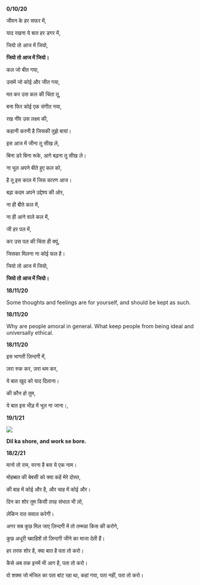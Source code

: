 **0/10/20**

जीवन के हर सफर में,

याद रखना ये बात हर डगर में,

जियो तो आज में जियो,

**जियो तो आज में जियो।**

कल जो बीत गया,

उसमें जो कोई और जीत गया,

मत कर उस कल की चिंता तू,

बना फिर कोई एक संगीत नया,

रख नींव उस लक्ष्य की,

कहानी करनी है जिसकी तुझे बायां।

इस आज में जीना तू सीख ले,

बिना डरे बिना रूके, आगे बढ़ना तू सीख ले।

ना भूल अपने बीते हुए कल को,

है तू इस काल में जिस कारण आज।

बढ़ा कदम अपने उद्देश्य की ओर,

ना ही बीते कल में,

ना ही आने वाले कल में,

जी हर पल में,

कर उस पल की चिंता ही क्यूं,

जिसका मिलना ना कोई फल है।

जियो तो आज में जियो,

**जियो तो आज में जियो।**

  

**18/11/20**

Some thoughts and feelings are for yourself, and should be kept as such.

  

**18/11/20**

Why are people amoral in general. What keep people from being ideal and universally ethical.

  

**18/11/20**

इस भागती ज़िन्दगी में,

ज़रा रुक कर, ज़रा थम कर,

ये बात खुद को याद दिलाना।

की कौन हो तुम,

ये बात इस भीड़ में भूल ना जाना।,

  

**19/1/21**

![](https://public.www.evernote.com/resources/s336/5b8f5dec-fb82-4a17-8cdf-74096a79812b)

**Dil ka shore, and work se bore.**

  

**18/2/21**

मानो तो राम, वरना है बस ये एक नाम।



मोहब्बत की बेबसी को क्या कहें मेरे दोस्त,

की बाह में कोई और है, और चाह में कोई और।

  

दिन का शोर तुम किसी तरह संभाल भी लो,

लेकिन रात सवाल करेगी।

  

अगर सब कुछ मिल जाए ज़िन्दगी में तो तम्मन्ना किस की करोगे,

कुछ अधूरी ख्वाहिशें तो ज़िन्दगी जीने का माजा देती हैं।

  

हर तरफ शोर है, क्या बात है पता तो करो।

कैसे अब तक इनमें भी आग है, पता तो करो।

वो शक्स जो मंजिल का पता बांट रहा था, कहां गया, पता नहीं, पता तो करो।